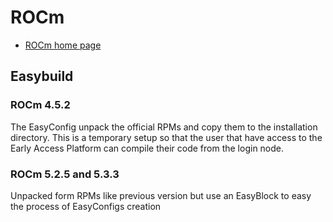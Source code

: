 # ROCm

  * [ROCm home page](https://rocmdocs.amd.com/)

## Easybuild

### ROCm 4.5.2

The EasyConfig unpack the official RPMs and copy them to the installation 
directory. This is a temporary setup so that the user that have access to the 
Early Access Platform can compile their code from the login node.

### ROCm 5.2.5 and 5.3.3

Unpacked form RPMs like previous version but use an EasyBlock to easy the 
process of EasyConfigs creation

